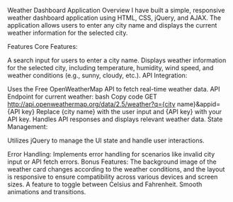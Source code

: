 Weather Dashboard Application
Overview
I have built a simple, responsive weather dashboard application using HTML, CSS, jQuery, and AJAX. The application allows users to enter any city name and displays the current weather information for the selected city. 

Features
Core Features:

A search input for users to enter a city name.
Displays weather information for the selected city, including temperature, humidity, wind speed, and weather conditions (e.g., sunny, cloudy, etc.).
API Integration:

Uses the Free OpenWeatherMap API to fetch real-time weather data.
API Endpoint for current weather:
bash
Copy code
GET http://api.openweathermap.org/data/2.5/weather?q={city name}&appid={API key}
Replace {city name} with the user input and {API key} with your API key.
Handles API responses and displays relevant weather data.
State Management:

Utilizes jQuery to manage the UI state and handle user interactions.

Error Handling:
Implements error handling for scenarios like invalid city input or API fetch errors.
Bonus Features:
The background image of the weather card changes according to the weather conditions, and the layout is responsive to ensure compatibility across various devices and screen sizes.
A feature to toggle between Celsius and Fahrenheit.
Smooth animations and transitions.
